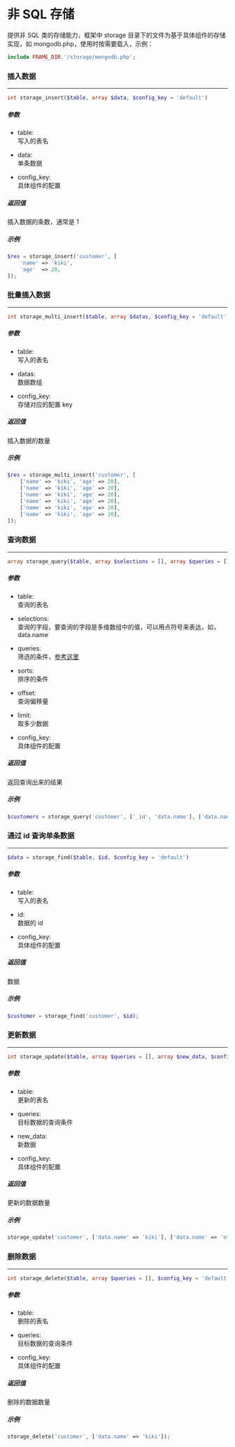# 非 SQL 存储

提供非 SQL 类的存储能力，框架中 storage 目录下的文件为基于具体组件的存储实现，如 mongodb.php，使用时按需要载入，示例：
```php
include FRAME_DIR.'/storage/mongodb.php';
```











### 插入数据
----
```php
int storage_insert($table, array $data, $config_key = 'default')
```
##### 参数
- table:  
    写入的表名

- data:  
    单条数据

- config_key:  
    具体组件的配置

##### 返回值
插入数据的条数，通常是 1

##### 示例
```php
$res = storage_insert('customer', [
    'name' => 'kiki',
    'age'  => 20,
]);
```











### 批量插入数据
----
```php
int storage_multi_insert($table, array $datas, $config_key = 'default')
```
##### 参数
- table:  
    写入的表名

- datas:  
    数据数组

- config_key:  
    存储对应的配置 key  

##### 返回值
插入数据的数量

##### 示例
```php
$res = storage_multi_insert('customer', [
    ['name' => 'kiki', 'age' => 20],
    ['name' => 'kiki', 'age' => 20],
    ['name' => 'kiki', 'age' => 20],
    ['name' => 'kiki', 'age' => 20],
    ['name' => 'kiki', 'age' => 20],
    ['name' => 'kiki', 'age' => 20],
]);
```











### 查询数据
----
```php
array storage_query($table, array $selections = [], array $queries = [], array $sorts = [], $offset = 0, $limit = 1000, $config_key = 'default')
```
##### 参数
- table:  
    查询的表名

- selections:  
    查询的字段，要查询的字段是多维数组中的值，可以用点符号来表达，如，data.name

- queries:  
    筛选的条件，[参考这里](https://docs.mongodb.com/manual/tutorial/query-documents/)

- sorts:  
    排序的条件

- offset:  
    查询偏移量

- limit:  
    取多少数据

- config_key:  
    具体组件的配置

##### 返回值
返回查询出来的结果

##### 示例
```php
$customers = storage_query('customer', ['_id', 'data.name'], ['data.name' => 'kiki']);
```











### 通过 id 查询单条数据
----
```php
$data = storage_find($table, $id, $config_key = 'default')
```
##### 参数
- table:  
    写入的表名

- id:  
    数据的 id

- config_key:  
    具体组件的配置

##### 返回值
数据

##### 示例
```php
$customer = storage_find('customer', $id);
```











### 更新数据
----
```php
int storage_update($table, array $queries = [], array $new_data, $config_key = 'default')
```
##### 参数
- table:  
    更新的表名

- queries:  
    目标数据的查询条件

- new_data:  
    新数据

- config_key:  
    具体组件的配置

##### 返回值
更新的数据数量

##### 示例
```php
storage_update('customer', ['data.name' => 'kiki'], ['data.name' => 'other']);
```











### 删除数据
----
```php
int storage_delete($table, array $queries = [], $config_key = 'default')
```
##### 参数
- table:  
    删除的表名

- queries:  
    目标数据的查询条件

- config_key:  
    具体组件的配置

##### 返回值
删除的数据数量

##### 示例
```php
storage_delete('customer', ['data.name' => 'kiki']);
```
